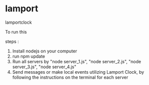 # lamport
lamportclock


To run this 

steps :

1) Install nodejs on your computer
2) run npm update
3) Run all servers by "node server_1.js", "node server_2.js", "node server_3.js", "node server_4.js"
4) Send messages or make local events utilizing Lamport Clock, by following the instructions on the terminal for each server

